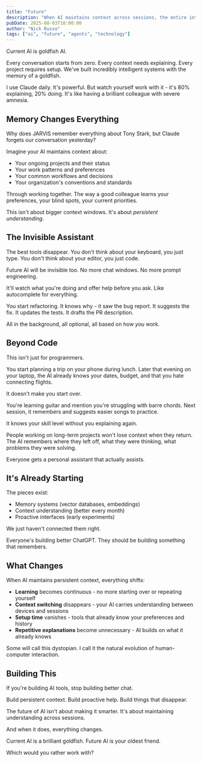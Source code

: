 ```yaml
---
title: "Future"
description: "When AI maintains context across sessions, the entire interaction model transforms."
pubDate: 2025-08-03T10:00:00
author: "Nick Russo"
tags: ["ai", "future", "agents", "technology"]
---
```


Current AI is goldfish AI.

Every conversation starts from zero. Every context needs explaining. Every project requires setup. We've built incredibly intelligent systems with the memory of a goldfish.

I use Claude daily. It's powerful. But watch yourself work with it - it's 80% explaining, 20% doing. It's like having a brilliant colleague with severe amnesia.

## Memory Changes Everything

Why does JARVIS remember everything about Tony Stark, but Claude forgets our conversation yesterday?

Imagine your AI maintains context about:
- Your ongoing projects and their status
- Your work patterns and preferences
- Your common workflows and decisions
- Your organization's conventions and standards

Through working together. The way a good colleague learns your preferences, your blind spots, your current priorities.

This isn't about bigger context windows. It's about *persistent understanding*.

## The Invisible Assistant

The best tools disappear. You don't think about your keyboard, you just type. You don't think about your editor, you just code.

Future AI will be invisible too. No more chat windows. No more prompt engineering.

It'll watch what you're doing and offer help before you ask. Like autocomplete for everything.

You start refactoring. It knows why - it saw the bug report. It suggests the fix. It updates the tests. It drafts the PR description.

All in the background, all optional, all based on how *you* work.

## Beyond Code

This isn't just for programmers.

You start planning a trip on your phone during lunch. Later that evening on your laptop, the AI already knows your dates, budget, and that you hate connecting flights.

It doesn't make you start over.

You're learning guitar and mention you're struggling with barre chords. Next session, it remembers and suggests easier songs to practice.

It knows your skill level without you explaining again.

People working on long-term projects won't lose context when they return. The AI remembers where they left off, what they were thinking, what problems they were solving.

Everyone gets a personal assistant that actually assists.

## It's Already Starting

The pieces exist:
- Memory systems (vector databases, embeddings)
- Context understanding (better every month)
- Proactive interfaces (early experiments)

We just haven't connected them right.

Everyone's building better ChatGPT. They should be building something that remembers.

## What Changes

When AI maintains persistent context, everything shifts:

- **Learning** becomes continuous - no more starting over or repeating yourself
- **Context switching** disappears - your AI carries understanding between devices and sessions  
- **Setup time** vanishes - tools that already know your preferences and history
- **Repetitive explanations** become unnecessary - AI builds on what it already knows

Some will call this dystopian. I call it the natural evolution of human-computer interaction.

## Building This

If you're building AI tools, stop building better chat.

Build persistent context. Build proactive help. Build things that disappear.

The future of AI isn't about making it smarter. It's about maintaining understanding across sessions.

And when it does, everything changes.

Current AI is a brilliant goldfish. Future AI is your oldest friend.

Which would you rather work with?
